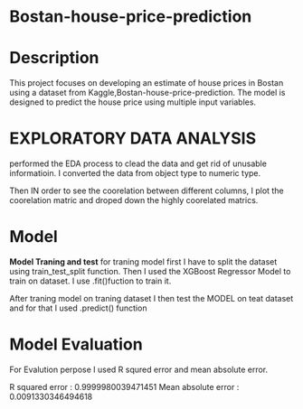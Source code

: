 # Bostan-house-price-prediction

# Description

This project focuses on developing an estimate of house prices in Bostan using a dataset from Kaggle,Bostan-house-price-prediction. The model is designed to predict the house price using multiple input variables. 
# EXPLORATORY DATA ANALYSIS

performed the EDA process to clead the data and get rid of unusable informatioin. I converted the data from object type to numeric type.

Then IN order to see the coorelation between different columns, I plot the coorelation matric and droped down the highly coorelated matrics.


# Model
**Model Traning and test**
for traning model first I have to split the dataset using train_test_split function.
Then I used the XGBoost Regressor Model to train on dataset. I use .fit()fuction to train it.

After traning model on traning dataset I then test the MODEL on teat dataset and for that I used .predict() function


# Model Evaluation
For Evalution perpose I used R squred error and mean absolute error.

R squared error : 0.9999980039471451
Mean absolute error : 0.0091330346494618
